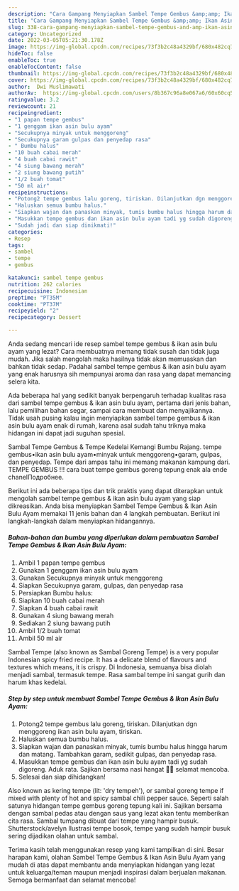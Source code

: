 ```yaml
---
description: "Cara Gampang Menyiapkan Sambel Tempe Gembus &amp;amp; Ikan Asin Bulu Ayam yang Menggugah Selera"
title: "Cara Gampang Menyiapkan Sambel Tempe Gembus &amp;amp; Ikan Asin Bulu Ayam yang Menggugah Selera"
slug: 338-cara-gampang-menyiapkan-sambel-tempe-gembus-and-amp-ikan-asin-bulu-ayam-yang-menggugah-selera
category: Uncategorized
date: 2022-03-05T05:21:30.178Z
image: https://img-global.cpcdn.com/recipes/73f3b2c48a4329bf/680x482cq70/sambel-tempe-gembus-ikan-asin-bulu-ayam-foto-resep-utama.jpg
hideToc: false
enableToc: true
enableTocContent: false
thumbnail: https://img-global.cpcdn.com/recipes/73f3b2c48a4329bf/680x482cq70/sambel-tempe-gembus-ikan-asin-bulu-ayam-foto-resep-utama.jpg
cover: https://img-global.cpcdn.com/recipes/73f3b2c48a4329bf/680x482cq70/sambel-tempe-gembus-ikan-asin-bulu-ayam-foto-resep-utama.jpg
author:  Dwi Muslimawati
authorAv:  https://img-global.cpcdn.com/users/8b367c96a8e067a6/60x60cq50/avatar.jpg
ratingvalue: 3.2
reviewcount: 21
recipeingredient:
- "1 papan tempe gembus"
- "1 genggam ikan asin bulu ayam"
- "Secukupnya minyak untuk menggoreng"
- "Secukupnya garam gulpas dan penyedap rasa"
- " Bumbu halus"
- "10 buah cabai merah"
- "4 buah cabai rawit"
- "4 siung bawang merah"
- "2 siung bawang putih"
- "1/2 buah tomat"
- "50 ml air"
recipeinstructions:
- "Potong2 tempe gembus lalu goreng, tiriskan. Dilanjutkan dgn menggoreng ikan asin bulu ayam, tiriskan."
- "Haluskan semua bumbu halus."
- "Siapkan wajan dan panaskan minyak, tumis bumbu halus hingga harum dan matang. Tambahkan garam, sedikit gulpas, dan penyedap rasa."
- "Masukkan tempe gembus dan ikan asin bulu ayam tadi yg sudah digoreng. Aduk rata. Sajikan bersama nasi hangat 🥰😍 selamat mencoba."
- "Sudah jadi dan siap dinikmati!"
categories:
- Resep
tags:
- sambel
- tempe
- gembus

katakunci: sambel tempe gembus 
nutrition: 262 calories
recipecuisine: Indonesian
preptime: "PT35M"
cooktime: "PT37M"
recipeyield: "2"
recipecategory: Dessert

---
```



Anda sedang mencari ide resep sambel tempe gembus &amp; ikan asin bulu ayam yang lezat? Cara membuatnya memang tidak susah dan tidak juga mudah. Jika salah mengolah maka hasilnya tidak akan memuaskan dan bahkan tidak sedap. Padahal sambel tempe gembus &amp; ikan asin bulu ayam yang enak harusnya sih mempunyai aroma dan rasa yang dapat memancing selera kita.


Ada beberapa hal yang sedikit banyak berpengaruh terhadap kualitas rasa dari sambel tempe gembus &amp; ikan asin bulu ayam, pertama dari jenis bahan, lalu pemilihan bahan segar, sampai cara membuat dan menyajikannya. Tidak usah pusing kalau ingin menyiapkan sambel tempe gembus &amp; ikan asin bulu ayam enak di rumah, karena asal sudah tahu triknya maka hidangan ini dapat jadi suguhan spesial.

Sambal Tempe Gembus &amp; Tempe Kedelai Kemangi Bumbu Rajang. tempe gembus•ikan asin bulu ayam•minyak untuk menggoreng•garam, gulpas, dan penyedap. Tempe dari ampas tahu ini memang makanan kampung dari. TEMPE GEMBUS !!! cara buat tempe gembus goreng tepung enak ala ende chanelПодробнее.


Berikut ini ada beberapa tips dan trik praktis yang dapat diterapkan untuk mengolah sambel tempe gembus &amp; ikan asin bulu ayam yang siap dikreasikan. Anda bisa menyiapkan Sambel Tempe Gembus &amp; Ikan Asin Bulu Ayam memakai 11 jenis bahan dan 4 langkah pembuatan. Berikut ini langkah-langkah dalam menyiapkan hidangannya.

<!--inarticleads1-->

##### Bahan-bahan dan bumbu yang diperlukan dalam pembuatan Sambel Tempe Gembus &amp; Ikan Asin Bulu Ayam:

1. Ambil 1 papan tempe gembus
1. Gunakan 1 genggam ikan asin bulu ayam
1. Gunakan Secukupnya minyak untuk menggoreng
1. Siapkan Secukupnya garam, gulpas, dan penyedap rasa
1. Persiapkan  Bumbu halus:
1. Siapkan 10 buah cabai merah
1. Siapkan 4 buah cabai rawit
1. Gunakan 4 siung bawang merah
1. Sediakan 2 siung bawang putih
1. Ambil 1/2 buah tomat
1. Ambil 50 ml air


Sambal Tempe (also known as Sambal Goreng Tempe) is a very popular Indonesian spicy fried recipe. It has a delicate blend of flavours and textures which means, it is crispy. Di Indonesia, semuanya bisa diolah menjadi sambal, termasuk tempe. Rasa sambal tempe ini sangat gurih dan harum khas kedelai. 

<!--inarticleads2-->

##### Step by step untuk membuat Sambel Tempe Gembus &amp; Ikan Asin Bulu Ayam:

1. Potong2 tempe gembus lalu goreng, tiriskan. Dilanjutkan dgn menggoreng ikan asin bulu ayam, tiriskan.
1. Haluskan semua bumbu halus.
1. Siapkan wajan dan panaskan minyak, tumis bumbu halus hingga harum dan matang. Tambahkan garam, sedikit gulpas, dan penyedap rasa.
1. Masukkan tempe gembus dan ikan asin bulu ayam tadi yg sudah digoreng. Aduk rata. Sajikan bersama nasi hangat 🥰😍 selamat mencoba.
1. Selesai dan siap dihidangkan!

Also known as kering tempe (lit: &#39;dry tempeh&#39;), or sambal goreng tempe if mixed with plenty of hot and spicy sambal chili pepper sauce. Seperti salah satunya hidangan tempe gembus goreng tepung kali ini. Sajikan bersama dengan sambal pedas atau dengan saus yang lezat akan tentu memberikan cita rasa. Sambal tumpang dibuat dari tempe yang hampir busuk. Shutterstock/avelyn Ilustrasi tempe bosok, tempe yang sudah hampir busuk sering dijadikan olahan untuk sambal. 

Terima kasih telah menggunakan resep yang kami tampilkan di sini. Besar harapan kami, olahan Sambel Tempe Gembus &amp; Ikan Asin Bulu Ayam yang mudah di atas dapat membantu anda menyiapkan hidangan yang lezat untuk keluarga/teman maupun menjadi inspirasi dalam berjualan makanan. Semoga bermanfaat dan selamat mencoba!
